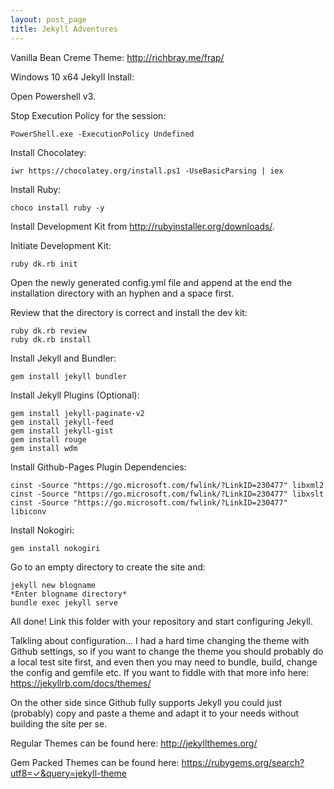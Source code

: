 ```yaml
---
layout: post_page
title: Jekyll Adventures
---
```


Vanilla Bean Creme Theme: http://richbray.me/frap/

Windows 10 x64 Jekyll Install:

Open Powershell v3.

Stop Execution Policy for the session:

	PowerShell.exe -ExecutionPolicy Undefined

Install Chocolatey:

	iwr https://chocolatey.org/install.ps1 -UseBasicParsing | iex

Install Ruby:

	choco install ruby -y
	
Install Development Kit from http://rubyinstaller.org/downloads/.

Initiate Development Kit:

	ruby dk.rb init
	
Open the newly generated config.yml file and append at the end the installation directory with an hyphen and a space first.

Review that the directory is correct and install the dev kit:

	ruby dk.rb review
	ruby dk.rb install
	
Install Jekyll and Bundler:
	
	gem install jekyll bundler
	
Install Jekyll Plugins (Optional):
	
	gem install jekyll-paginate-v2
	gem install jekyll-feed
	gem install jekyll-gist
	gem install rouge
	gem install wdm
	
Install Github-Pages Plugin Dependencies:

	cinst -Source "https://go.microsoft.com/fwlink/?LinkID=230477" libxml2
	cinst -Source "https://go.microsoft.com/fwlink/?LinkID=230477" libxslt
	cinst -Source "https://go.microsoft.com/fwlink/?LinkID=230477" libiconv

Install Nokogiri:
	
	gem install nokogiri
	
Go to an empty directory to create the site and:
	
	jekyll new blogname
	*Enter blogname directory*
	bundle exec jekyll serve
	
All done! Link this folder with your repository and start configuring Jekyll.

Talkling about configuration... I had a hard time changing the theme with Github settings, so if you want to change the theme you should probably do a local test site first, and even then you may need to bundle, build, change the config and gemfile etc. If you want to fiddle with that more info here:
https://jekyllrb.com/docs/themes/

On the other side since Github fully supports Jekyll you could just (probably) copy and paste a theme and adapt it to your needs without building the site per se.

Regular Themes can be found here:
http://jekyllthemes.org/

Gem Packed Themes can be found here:
https://rubygems.org/search?utf8=✓&query=jekyll-theme
